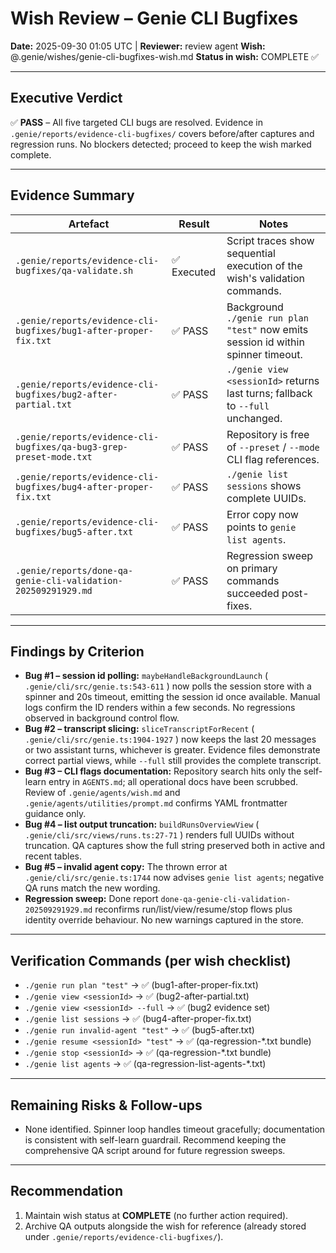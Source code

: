 # Wish Review – Genie CLI Bugfixes
**Date:** 2025-09-30 01:05 UTC | **Reviewer:** review agent
**Wish:** @.genie/wishes/genie-cli-bugfixes-wish.md
**Status in wish:** COMPLETE ✅

---

## Executive Verdict
✅ **PASS** – All five targeted CLI bugs are resolved. Evidence in `.genie/reports/evidence-cli-bugfixes/` covers before/after captures and regression runs. No blockers detected; proceed to keep the wish marked complete.

---

## Evidence Summary
| Artefact | Result | Notes |
| --- | --- | --- |
| `.genie/reports/evidence-cli-bugfixes/qa-validate.sh` | ✅ Executed | Script traces show sequential execution of the wish's validation commands.
| `.genie/reports/evidence-cli-bugfixes/bug1-after-proper-fix.txt` | ✅ PASS | Background `./genie run plan "test"` now emits session id within spinner timeout.
| `.genie/reports/evidence-cli-bugfixes/bug2-after-partial.txt` | ✅ PASS | `./genie view <sessionId>` returns last turns; fallback to `--full` unchanged.
| `.genie/reports/evidence-cli-bugfixes/qa-bug3-grep-preset-mode.txt` | ✅ PASS | Repository is free of `--preset` / `--mode` CLI flag references.
| `.genie/reports/evidence-cli-bugfixes/bug4-after-proper-fix.txt` | ✅ PASS | `./genie list sessions` shows complete UUIDs.
| `.genie/reports/evidence-cli-bugfixes/bug5-after.txt` | ✅ PASS | Error copy now points to `genie list agents`.
| `.genie/reports/done-qa-genie-cli-validation-202509291929.md` | ✅ PASS | Regression sweep on primary commands succeeded post-fixes.

---

## Findings by Criterion
- **Bug #1 – session id polling:** `maybeHandleBackgroundLaunch` ( `.genie/cli/src/genie.ts:543-611` ) now polls the session store with a spinner and 20s timeout, emitting the session id once available. Manual logs confirm the ID renders within a few seconds. No regressions observed in background control flow.
- **Bug #2 – transcript slicing:** `sliceTranscriptForRecent` ( `.genie/cli/src/genie.ts:1904-1927` ) now keeps the last 20 messages or two assistant turns, whichever is greater. Evidence files demonstrate correct partial views, while `--full` still provides the complete transcript.
- **Bug #3 – CLI flags documentation:** Repository search hits only the self-learn entry in `AGENTS.md`; all operational docs have been scrubbed. Review of `.genie/agents/wish.md` and `.genie/agents/utilities/prompt.md` confirms YAML frontmatter guidance only.
- **Bug #4 – list output truncation:** `buildRunsOverviewView` ( `.genie/cli/src/views/runs.ts:27-71` ) renders full UUIDs without truncation. QA captures show the full string preserved both in active and recent tables.
- **Bug #5 – invalid agent copy:** The thrown error at `.genie/cli/src/genie.ts:1744` now advises `genie list agents`; negative QA runs match the new wording.
- **Regression sweep:** Done report `done-qa-genie-cli-validation-202509291929.md` reconfirms run/list/view/resume/stop flows plus identity override behaviour. No new warnings captured in the store.

---

## Verification Commands (per wish checklist)
- `./genie run plan "test"` → ✅ (bug1-after-proper-fix.txt)
- `./genie view <sessionId>` → ✅ (bug2-after-partial.txt)
- `./genie view <sessionId> --full` → ✅ (bug2 evidence set)
- `./genie list sessions` → ✅ (bug4-after-proper-fix.txt)
- `./genie run invalid-agent "test"` → ✅ (bug5-after.txt)
- `./genie resume <sessionId> "test"` → ✅ (qa-regression-*.txt bundle)
- `./genie stop <sessionId>` → ✅ (qa-regression-*.txt bundle)
- `./genie list agents` → ✅ (qa-regression-list-agents-*.txt)

---

## Remaining Risks & Follow-ups
- None identified. Spinner loop handles timeout gracefully; documentation is consistent with self-learn guardrail. Recommend keeping the comprehensive QA script around for future regression sweeps.

---

## Recommendation
1. Maintain wish status at **COMPLETE** (no further action required).
2. Archive QA outputs alongside the wish for reference (already stored under `.genie/reports/evidence-cli-bugfixes/`).

